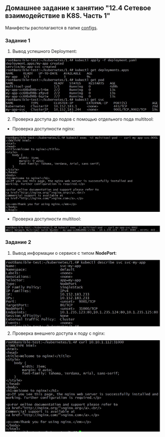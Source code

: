## Домашнее задание к занятию "12.4 Сетевое взаимодействие в K8S. Часть 1"

Манифесты располагаются в папке [configs](./configs/).

### Задание 1

1. Вывод успешного Deployment:

<img align="top" src="img/deploy.jpg">		<!--![deploy](img/deploy.jpg)-->

2. Проверка доступа до подов с помощью отдельного пода multitool:

 - Проверка доступности nginx:

<img align="top" src="img/curl_nginx.jpg">		<!--![curl_nginx](img/curl_nginx.jpg)-->

 - Проверка доступности multitool:

<img align="top" src="img/curl_multitool.jpg">		<!--![curl_multitool](img/curl_multitool.jpg)-->

### Задание 2

1. Вывод информации о сервисе с типом **NodePort**:

<img align="top" src="img/service.jpg">		<!--![service](img/service.jpg)-->

2. Проверка внешнего доступа к поду с nginx:

<img align="top" src="img/curl_nginx2.jpg">		<!--![curl_nginx2](img/curl_nginx2.jpg)-->
